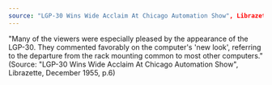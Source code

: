 ```yaml
---
source: "LGP-30 Wins Wide Acclaim At Chicago Automation Show", Librazette, December 1955, p.6
---
```


"Many of the viewers were especially pleased by the appearance of the LGP-30. They commented favorably on the computer's 'new look', referring to the departure from the rack mounting common to most other computers." (Source: "LGP-30 Wins Wide Acclaim At Chicago Automation Show", Librazette, December 1955, p.6)
